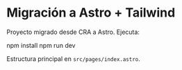 # Migración a Astro + Tailwind

Proyecto migrado desde CRA a Astro. Ejecuta:

npm install
npm run dev

Estructura principal en `src/pages/index.astro`.
